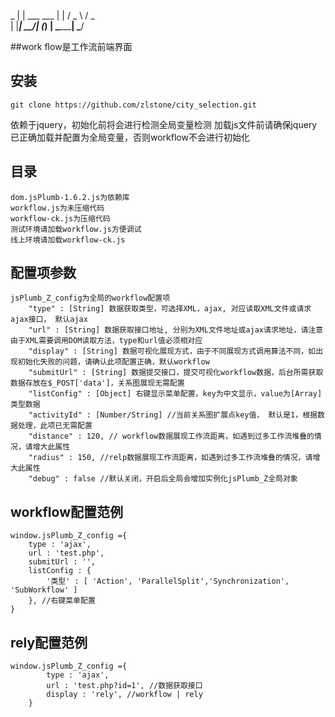    _
  | |     ___   ___ 
  | |    / _ \ / _ \
  | |___|  __/| (_) |
   \_____\___| \___/

##work flow是工作流前端界面

## 安装

```shell
git clone https://github.com/zlstone/city_selection.git
```
依赖于jquery，初始化前将会进行检测全局变量检测
加载js文件前请确保jquery已正确加载并配置为全局变量，否则workflow不会进行初始化

## 目录
	dom.jsPlumb-1.6.2.js为依赖库
	workflow.js为未压缩代码
	workflow-ck.js为压缩代码
	测试环境请加载workflow.js方便调试
	线上环境请加载workflow-ck.js

## 配置项参数
```shell
jsPlumb_Z_config为全局的workflow配置项
	"type" : [String] 数据获取类型，可选择XML，ajax, 对应读取XML文件或请求ajax接口， 默认ajax
	"url" : [String] 数据获取接口地址, 分别为XML文件地址或ajax请求地址，请注意由于XML需要调用DOM读取方法，type和url值必须相对应
	"display" : [String] 数据可视化展现方式，由于不同展现方式调用算法不同，如出现初始化失败的问题，请确认此项配置正确，默认workflow
	"submitUrl" : [String] 数据提交接口，提交可视化workflow数据，后台所需获取数据存放在$_POST['data']，关系图展现无需配置
	"listConfig" : [Object] 右键显示菜单配置，key为中文显示，value为[Array]类型数据
	"activityId" : [Number/String] //当前关系图扩展点key值， 默认是1，根据数据处理，此项已无需配置
	"distance" : 120, // workflow数据展现工作流距离，如遇到过多工作流堆叠的情况，请增大此属性
	"radius" : 150, //relp数据展现工作流距离，如遇到过多工作流堆叠的情况，请增大此属性
	"debug" : false //默认关闭，开启后全局会增加实例化jsPlumb_Z全局对象
```
## workflow配置范例
```shell
window.jsPlumb_Z_config ={
	type : 'ajax',
	url : 'test.php',
	submitUrl : '', 
	listConfig : {
		'类型' : [ 'Action', 'ParallelSplit','Synchronization', 'SubWorkflow' ]
	}, //右键菜单配置
}
```
## rely配置范例
```shell
window.jsPlumb_Z_config ={
		type : 'ajax',
		url : 'test.php?id=1', //数据获取接口
		display : 'rely', //workflow | rely
	}
```